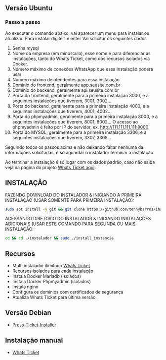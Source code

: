 ## Versão Ubuntu 
### Passo a passo
Ao executar o comando abaixo, vai aparecer um menu para instalar ou atualizar.
Para instalar digite 1 e enter
Vai solicitar os seguintes dados
1. Senha mysql
2. Nome da empresa (em minúsculo), esse nome é para diferenciar as instalações, tanto do Whats Ticket, como dos recursos isolados via Docker.
3. Número máximo de conexões WhatsApp que essa instalação poderá usar
4. Número máximo de atendentes para essa instalação
5. Domínio do frontend, geralmente app.seusite.com.br
6. Domínio do backend, geralmente api.seusite.com.br
7. Porta do frontend, geralmente para a primeira instalação 3000, e a seguintes instalações que tiverem, 3001, 3002...
8. Porta do backend, geralmente para a primeira instalação 4000, e a seguintes instalações que tiverem, 4001, 4002...
9. Porta do phpmyadmin, geralmente para a primeira instalação 8000, e a seguintes instalações que tiverem, 8001, 8002...
O acesso ao phpmyadmin é feito por IP do servidor, ex. http://111.111.111.111:8000
10. Porta do MYSQL, geralmente para a primeira instalação 3306, e a seguintes instalações que tiverem, 3307, 3308...

Seguindo todos os passos acima e não deixando faltar nenhuma da informações solicitadas, é só aguardar o instalador terminar a instalação.

Ao terminar a instalação é só logar com os dados padrão, caso não saiba veja na página do projeto [Whats Ticket aqui](https://github.com/rtenorioh/Press-Ticket).

## INSTALAÇÃO 
FAZENDO DOWNLOAD DO INSTALADOR & INICIANDO A PRIMEIRA INSTALAÇÃO (USAR SOMENTE PARA PRIMEIRA INSTALAÇÃO):

```bash
sudo apt install -y git && git clone https://github.com/tonnybarros/install_pressticket-phpmyadmin.git instalador && sudo chmod -R 777 ./instalador && cd ./instalador && sudo ./install_primaria
```

ACESSANDO DIRETORIO DO INSTALADOR & INICIANDO INSTALAÇÕES ADICIONAIS (USAR ESTE COMANDO PARA SEGUNDA OU MAIS INSTALAÇÃO:
```bash
cd && cd ./instalador && sudo ./install_instancia
```
## Recursos 
- Multi instalador ilimitado [Whats Ticket](https://github.com/rtenorioh/Press-Ticket)
- Recursos isolados para cada instalação
- Instala Docker Mariadb (isolados)
- Instala Docker Phpmyadmin (isolados)
- instala nginx
- Configura os domínios com certificados de segurança
- Atualiza Whats Ticket para última versão.

## Versão Debian
- [Press-Ticket-Installer](https://github.com/robsonwr/Press-Ticket-Installer)

## Instalação manual
- [Whats Ticket](https://github.com/rtenorioh/Press-Ticket)

